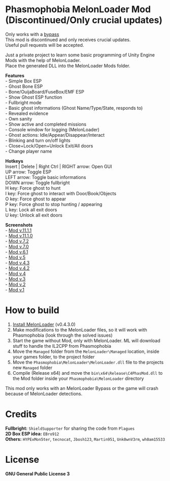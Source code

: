 ﻿# Phasmophobia MelonLoader Mod (Discontinued/Only crucial updates)  
Only works with a [bypass](https://github.com/Cr4nkSt4r/PhasBypass)  
This mod is discontinued and only receives crucial updates.  
Useful pull requests will be accepted.

Just a private project to learn some basic programming of Unity Engine Mods with the help of MelonLoader.  
Place the generated DLL into the MelonLoader Mods folder.   
  
  
**Features**  
\- Simple Box ESP  
\- Ghost Bone ESP  
\- Bone/OuijaBoard/FuseBox/EMF ESP  
\- Show Ghost ESP function  
\- Fullbright mode  
\- Basic ghost informations (Ghost Name/Type/State, responds to)  
\- Revealed evidence  
\- Own sanity  
\- Show active and completed missions  
\- Console window for logging (MelonLoader)  
\- Ghost actions: Idle/Appear/Disappear/Interact  
\- Blinking and turn on/off lights  
\- Close+Lock/Open+Unlock Exit/All doors  
\- Change player name


**Hotkeys**  
Insert | Delete | Right Ctrl | RIGHT arrow: Open GUI  
UP arrow: Toggle ESP  
LEFT arrow: Toggle basic informations  
DOWN arrow: Toggle fullbright  
H key: Force ghost to hunt  
I key: Force ghost to interact with Door/Book/Objects  
O key: Force ghost to appear  
P key: Force ghost to stop hunting / appearing  
L key: Lock all exit doors  
U key: Unlock all exit doors  


**Screenshots**  
\- [Mod v.11.1.1](Images/v11.1.1.png)  
\- [Mod v.11.1.0](Images/v11.1.0.jpg)  
\- [Mod v.7.2](Images/v7.2.png)  
\- [Mod v.7.0](Images/v7.0_HAC-Edition.jpg)  
\- [Mod v.6.1](Images/v6.1.png)  
\- [Mod v.5](Images/v5.png)  
\- [Mod v.4.3](Images/v4.3.png)  
\- [Mod v.4.2](Images/v4.2.png)  
\- [Mod v.4](Images/v4.png)  
\- [Mod v.3](Images/v3.png)  
\- [Mod v.2](Images/v2.png)  
\- [Mod v.1](Images/v1.png)


# How to build
1. [Install MelonLoader](https://melonwiki.xyz/#/README) (v0.4.3.0)
2. Make modifications to the MelonLoader files, so it will work with Phasmophobia (look through the solved issues)
2. Start the game without Mod, only with MelonLoader. ML will download stuff to handle the IL2CPP from Phasmophobia
3. Move the `Managed` folder from the `MelonLoader\Managed` location, inside your games folder, to the project folder
4. Move the `Phasmophobia\MelonLoader\MelonLoader.dll` file to the projects new `Managed` folder
5. Compile (Release x64) and move the `bin\x64\Release\C4PhasMod.dll` to the Mod folder inside your `Phasmophobia\MelonLoader` directory

This mod only works with an MelonLoader Bypass or the game will crash because of MelonLoader detections.



# Credits
**Fullbright:** `ShieldSupporter` for sharing the code from `Plagues`  
**2D Box ESP idea:** `EBro912`  
**Others:** `HYPExMon5ter`, `tecnocat`, `Jbosh123`, `Martin951`, `Unk0wnV3rm`, `wh0am15533`  


# License
**GNU General Public License 3**
